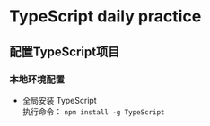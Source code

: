 # TypeScript daily practice
## 配置TypeScript项目
### 本地环境配置
- 全局安装 TypeScript  
执行命令： `npm install -g TypeScript`
